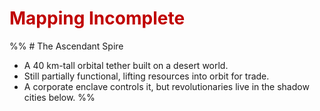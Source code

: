 # <font color="#c00000">Mapping Incomplete</font>
%% # The Ascendant Spire
- A 40 km-tall orbital tether built on a desert world. 
- Still partially functional, lifting resources into orbit for trade.
- A corporate enclave controls it, but revolutionaries live in the shadow cities below. %%